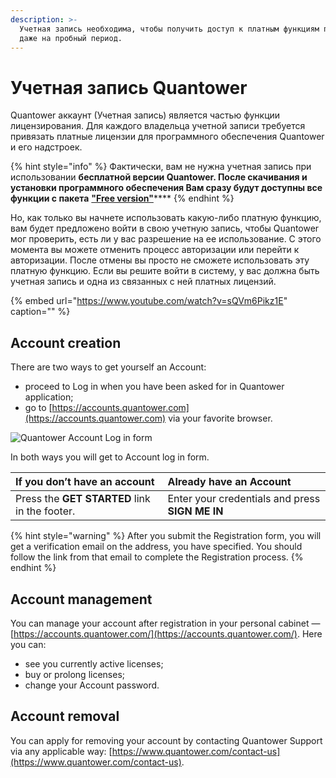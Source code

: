 ```yaml
---
description: >-
  Учетная запись необходима, чтобы получить доступ к платным функциям платформы
  даже на пробный период.
---
```


# Учетная запись Quantower

Quantower аккаунт \(Учетная запись\) является частью функции лицензирования. Для  каждого владельца учетной записи требуется привязать платные лицензии для программного обеспечения Quantower и его надстроек. 

{% hint style="info" %}
Фактически, вам не нужна учетная запись при использовании **бесплатной версии Quantower.  После скачивания и установки программного обеспечения Вам сразу будут доступны все функции с пакета** [**"Free version"**](https://help.quantower.com/getting-started/license-comparison)\*\*\*\*
{% endhint %}

Но, как только вы начнете использовать какую-либо платную функцию, вам будет предложено войти в свою учетную запись, чтобы Quantower мог проверить, есть ли у вас разрешение на ее использование. С этого момента вы можете отменить процесс авторизации или перейти к авторизации. После отмены вы просто не сможете использовать эту платную функцию. Если вы решите войти в систему, у вас должна быть учетная запись и одна из связанных с ней платных лицензий.  


{% embed url="https://www.youtube.com/watch?v=sQVm6Pikz1E" caption="" %}

## Account creation

There are two ways to get yourself an Account:

* proceed to Log in when you have been asked for in Quantower application; 
* go to [https://accounts.quantower.com](https://accounts.quantower.com) via your favorite browser.

![Quantower Account Log in form](https://lh5.googleusercontent.com/W4Plz6PIEosVP3gIaprdWE3wDWsKDTZlSCG8fh3a47hM9Mx9jxgq6nmj_x8yI02fa2ykPKfa73g79EOc9Jv7DzP15saDc6S-V4rNA_VCKGCFerll6we2m5M1odzBIJjtlBtTbYmA)

In both ways you will get to Account log in form.

| If you don’t have an account | Already have an Account |
| :--- | :--- |
| Press the **GET STARTED** link in the footer. | Enter your credentials and press **SIGN ME IN** |

{% hint style="warning" %}
After you submit the Registration form, you will get a verification email on the address, you have specified. You should follow the link from that email to complete the Registration process.
{% endhint %}

## Account management

You can manage your account after registration in your personal cabinet — [https://accounts.quantower.com/](https://accounts.quantower.com/). Here you can:

* see you currently active licenses;
* buy or prolong licenses;
* change your Account password.

## Account removal

You can apply for removing your account by contacting Quantower Support via any applicable way: [https://www.quantower.com/contact-us](https://www.quantower.com/contact-us).

